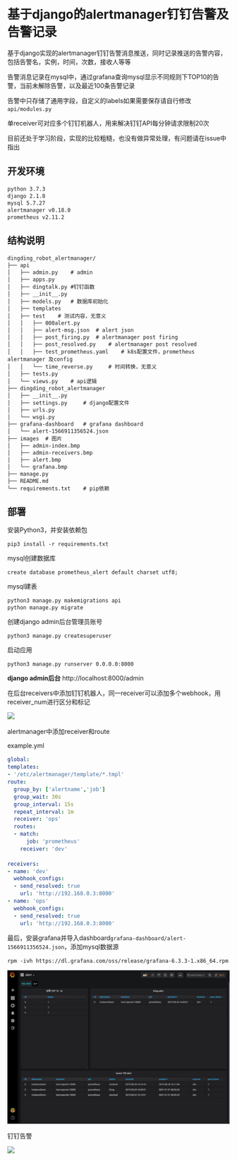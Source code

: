 # 基于django的alertmanager钉钉告警及告警记录

基于django实现的alertmanager钉钉告警消息推送，同时记录推送的告警内容，包括告警名，实例，时间，次数，接收人等等  

告警消息记录在mysql中，通过grafana查询mysql显示不同规则下TOP10的告警，当前未解除告警，以及最近100条告警记录  

告警中只存储了通用字段，自定义的labels如果需要保存请自行修改`api/modules.py`

单receiver可对应多个钉钉机器人，用来解决钉钉API每分钟请求限制20次

目前还处于学习阶段，实现的比较粗糙，也没有做异常处理，有问题请在issue中指出

## 开发环境

```
python 3.7.3
django 2.1.8
mysql 5.7.27
alertmanager v0.18.0
prometheus v2.11.2
```

## 结构说明

```
dingding_robot_alertmanager/
├── api
│   ├── admin.py	# admin
│   ├── apps.py
│   ├── dingtalk.py	#钉钉函数
│   ├── __init__.py
│   ├── models.py	# 数据库初始化
│   ├── templates
│   ├── test	# 测试内容，无意义
│   │   ├── 000alert.py
│   │   ├── alert-msg.json	# alert json
│   │   ├── post_firing.py	# alertmanager post firing
│   │   ├── post_resolved.py	# alertmanager post resolved
│   │   ├── test_prometheus.yaml	# k8s配置文件，prometheus alertmanager 及config
│   │   └── time_reverse.py		# 时间转换，无意义
│   ├── tests.py
│   └── views.py	# api逻辑
├── dingding_robot_alertmanager
│   ├── __init__.py
│   ├── settings.py		# django配置文件
│   ├── urls.py
│   └── wsgi.py
├── grafana-dashboard	# grafana dashboard
│   └── alert-1566911356524.json
├── images	# 图片
│   ├── admin-index.bmp
│   ├── admin-receivers.bmp
│   ├── alert.bmp
│   └── grafana.bmp
├── manage.py
├── README.md
└── requirements.txt	# pip依赖
```



## 部署

安装Python3，并安装依赖包

```
pip3 install -r requirements.txt
```

mysql创建数据库

```
create database prometheus_alert default charset utf8;
```

mysql建表

```
python3 manage.py makemigrations api
python manage.py migrate
```

创建django admin后台管理员账号

```shell
python3 manage.py createsuperuser
```

启动应用

```shell
python3 manage.py runserver 0.0.0.0:8000
```

**django admin后台** http://localhost:8000/admin

在后台receivers中添加钉钉机器人，同一receiver可以添加多个webhook，用receiver_num进行区分和标记

![](images/admin-alerts.bmp)

alertmanager中添加receiver和route

example.yml

```yaml
global:
templates: 
- '/etc/alertmanager/template/*.tmpl'
route:
  group_by: ['alertname','job']
  group_wait: 30s
  group_interval: 15s
  repeat_interval: 1m
  receiver: 'ops'
  routes:
  - match:
      job: 'prometheus'
    receiver: 'dev'
    
receivers:
- name: 'dev'
  webhook_configs:
  - send_resolved: true
    url: 'http://192.168.0.3:8000'
- name: 'ops'
  webhook_configs:
  - send_resolved: true
    url: 'http://192.168.0.3:8000'
```

最后，安装grafana并导入dashboard`grafana-dashboard/alert-1566911356524.json`，添加mysql数据源

```shell
rpm -ivh https://dl.grafana.com/oss/release/grafana-6.3.3-1.x86_64.rpm
```



![](images/grafana.bmp)

钉钉告警

![](images/alert.bmp)



